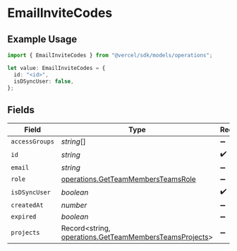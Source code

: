 # EmailInviteCodes

## Example Usage

```typescript
import { EmailInviteCodes } from "@vercel/sdk/models/operations";

let value: EmailInviteCodes = {
  id: "<id>",
  isDSyncUser: false,
};
```

## Fields

| Field                                                                                                            | Type                                                                                                             | Required                                                                                                         | Description                                                                                                      |
| ---------------------------------------------------------------------------------------------------------------- | ---------------------------------------------------------------------------------------------------------------- | ---------------------------------------------------------------------------------------------------------------- | ---------------------------------------------------------------------------------------------------------------- |
| `accessGroups`                                                                                                   | *string*[]                                                                                                       | :heavy_minus_sign:                                                                                               | N/A                                                                                                              |
| `id`                                                                                                             | *string*                                                                                                         | :heavy_check_mark:                                                                                               | N/A                                                                                                              |
| `email`                                                                                                          | *string*                                                                                                         | :heavy_minus_sign:                                                                                               | N/A                                                                                                              |
| `role`                                                                                                           | [operations.GetTeamMembersTeamsRole](../../models/operations/getteammembersteamsrole.md)                         | :heavy_minus_sign:                                                                                               | N/A                                                                                                              |
| `isDSyncUser`                                                                                                    | *boolean*                                                                                                        | :heavy_check_mark:                                                                                               | N/A                                                                                                              |
| `createdAt`                                                                                                      | *number*                                                                                                         | :heavy_minus_sign:                                                                                               | N/A                                                                                                              |
| `expired`                                                                                                        | *boolean*                                                                                                        | :heavy_minus_sign:                                                                                               | N/A                                                                                                              |
| `projects`                                                                                                       | Record<string, [operations.GetTeamMembersTeamsProjects](../../models/operations/getteammembersteamsprojects.md)> | :heavy_minus_sign:                                                                                               | N/A                                                                                                              |
